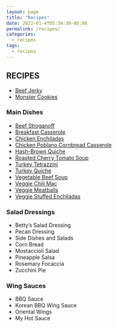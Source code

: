 ```yaml
---
layout: page
title: "Recipes"
date: 2022-01-4T05:34:30-06:00
permalink: /recipes/
categories:
  - recipes
tags:
  - recipes
---
```

## RECIPES
- [Beef Jerky](beef-jerky)
- [Monster Cookies](monster-cookies)  
### Main Dishes  
- [Beef Stroganoff](beef-stroganoff)
- [Breakfast Casserole](breakfast-casserole)
- [Chicken Enchiladas](chicken-enchiladas)
- [Chicken Poblano Cornbread Casserole](chicken-poblano-cornbread-casserole)
- [Hash-Brown Quiche](hash-brown-quiche)
- [Roasted Cherry Tomato Soup](roasted-cherry-tomato-soup)
- [Turkey Tetrazzini](turkey-tetrazzini)
- [Turkey Quiche](turkey-quiche)
- [Vegetable Beef Soup](vegetable-beef-soup)
- [Veggie Chili Mac](veggie-chili-mac)
- [Veggie Meatballs](veggie-meatballs)
- [Veggie Stuffed Enchiladas](veggie-stuffed-enchiladas)
### Salad Dressings  
- Betty’s Salad Dressing
- Pecan Dressing
- Side Dishes and Salads
- Corn Bread
- Mostaccioli Salad
- Pineapple Salsa
- Rosemary Focaccia
- Zucchini Pie  
### Wing Sauces  
- BBQ Sauce
- Korean BBQ Wing Sauce
- Oriental Wings
- My Hot Sauce
